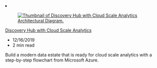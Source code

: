 <!-- This file is automatically generated by build/architectures/build_index.py. Any updates will be lost. -->

<!-- markdownlint-disable MD033 -->

<li class="grid-item item-column" data-categories="Analytics Databases ">
<article class="card">
    <div class="card-header has-margin-bottom-none" aria-hidden="true">
        <figure class="image diagram has-height-175 has-overflow-hidden level">
            <a href="/azure/architecture/solution-ideas/articles/cloud-scale-analytics-with-discovery-hub"><img src="/azure/architecture/browse/thumbs/cloud-scale-analytics-with-discovery-hub.png" class="diagram" alt="Thumbnail of Discovery Hub with Cloud Scale Analytics Architectural Diagram." data-linktype="relative-path"></a>
        </figure>
    </div>
    <div class="card-content">
        <a class="card-content-title has-margin-top-none" href="/azure/architecture/solution-ideas/articles/cloud-scale-analytics-with-discovery-hub">
            <p>Discovery Hub with Cloud Scale Analytics</p>
        </a>
        <ul class="card-content-metadata">
            <li>12/16/2019</li>
            <li>2 min read</li>
        </ul>
        <p class="card-content-description">Build a modern data estate that is ready for cloud scale analytics with a step-by-step flowchart from Microsoft Azure.</p>
        <div class="bottom-to-top-fade is-hidden-mobile"></div>
    </div>
</article>
</li>
